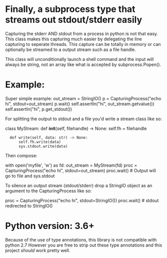 # Finally, a subprocess type that streams out stdout/stderr easily

Capturing the stderr AND stdout from a process in python is not that easy.
This class makes this capturing much easier by delegating the line capturing
to seperate threads. This capture can be totally in memory or can optionally
be streamed to a output stream such as a file handle.

This class will unconditionally launch a shell command and the input will always
be string, not an array like what is accepted by subprocess.Popen().


# Example:

Super simple example:
    out_stream = StringIO()
    p = CapturingProcess("echo hi", stdout=out_stream)
    p.wait()
    self.assertIn("hi", out_stream.getvalue())
    self.assertIn("hi", p.get_stdout())

For splitting the output to stdout and a file you'd write a stream class like so:

  class MyStream:
      def __init__(self, filehandle) -> None:
          self.fh = filehandle

      def write(self, data: str) -> None:
          self.fh.write(data)
          sys.stdout.write(data)

Then compose:

  with open('myfile', 'w') as fd:
      out_stream = MyStream(fd)
      proc = CapturingProcess("echo hi", stdout=out_stream)
      proc.wait()  # Output will go to file and sys.stdout


To silence an output stream (stdout/stderr) drop a StringIO object as an argument to
the CapturingProcess like so:

proc = CapturingProcess("echo hi", stdout=StringIO())
proc.wait()  # stdout redirected to StringIO()


# Python version: 3.6+

Because of the use of type annotations, this library is not compatible with python 2.7
However you are free to strip out these type annotations and this project *should* work
pretty well.
